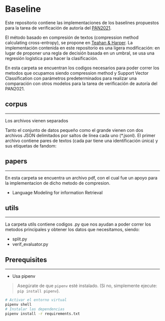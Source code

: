 # Baseline 

Este repositorio contiene las implementaciones de los baselines propuestos para la tarea de verificación de autoría del [PAN2021](https://pan.webis.de/clef21/pan21-web/author-identification.html).

El método basado en compresión de textos (compression method calculating cross-entropy), se propone en [Teahan & Harper](https://link.springer.com/chapter/10.1007/978-94-017-0171-6_7). La implementación contenida en este repositorio es una ligera modificación: en lugar de proponer una regla de decisión basada en un umbral, se usa una regresión logística para hacer la clasificación.

En esta carpeta se encuentran los codigos necesarios para poder correr los metodos que ocupamos siendo  compression method y Support Vector Classification  con parámetros predeterminados para realizar una comparación con otros modelos para la tarea de verificación de autoría del PAN2021.

## corpus

***
Los archivos vienen separados 

Tanto el conjunto de datos pequeño como el grande vienen con dos archivos JSON delimitados por saltos de línea cada uno (*.jsonl). El primer archivo contiene pares de textos (cada par tiene una identificación única) y sus etiquetas de fandom:



## papers
***
En esta carpeta se encuentra un archivo pdf, con el cual fue un apoyo para la implementacion de dicho metodo de compresion.
 - Language Modeling for information Retrieval


## utils 
***
La carpeta utils contiene codigos .py que nos ayudan a poder correr los metodos principales y obtener los datos que necesitamos, siendo:

 - split.py
 - verif_evaluator.py


## Prerequisites

***
  - Usa pipenv

  > Asegúrate de que `pipenv` esté instalado. (Si no, simplemente ejecute: `pip install pipenv`).
  ```sh
  # Activar el entorno virtual
  pipenv shell
  # Instalar las dependencias
  pipenv install -r requirements.txt
  ```

